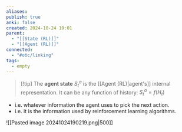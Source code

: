 ```yaml
---
aliases: 
publish: true
anki: false
created: 2024-10-24 19:01
parent:
  - "[[State (RL)]]"
  - "[[Agent (RL)]]"
connected:
  - "#обс/linking"
tags:
  - empty
---
```


> [!tip] The **agent state** $S^a_t$ is 
the [[Agent (RL)|agent's]]  internal representation.
It can be any function of  history:
$S^a_t = f(H_t)$

- i.e. whatever information the agent uses to pick the next action.
- i.e. it is the information used by reinforcement learning algorithms.


![[Pasted image 20241024190219.png|500]]